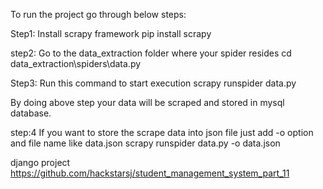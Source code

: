 To run the project go through below steps:

Step1: Install scrapy framework
pip install scrapy

step2: Go to the data_extraction folder where your spider resides
cd data_extraction\spiders\data.py

Step3: Run this command to start execution
 scrapy runspider data.py

By doing above step your data will be scraped and stored in mysql database.


step:4 If you want to store the scrape data into json file just add -o option and file name like data.json
scrapy runspider data.py -o data.json

django project
https://github.com/hackstarsj/student_management_system_part_11
